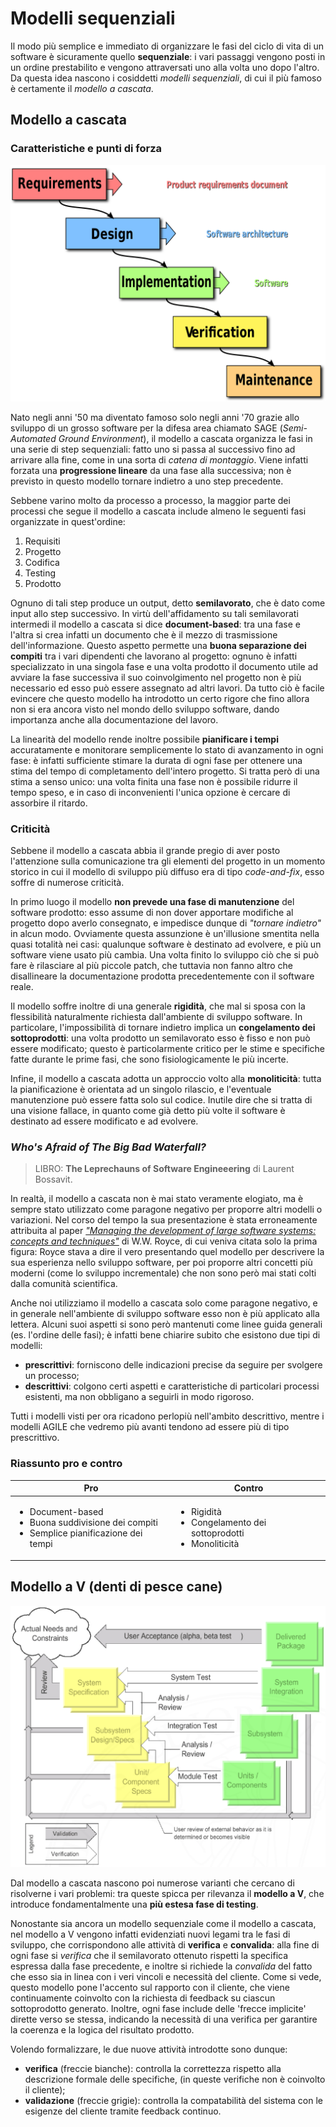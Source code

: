 # Modelli sequenziali

Il modo più semplice e immediato di organizzare le fasi del ciclo di vita di un software è sicuramente quello __sequenziale__: i vari passaggi vengono posti in un ordine prestabilito e vengono attraversati uno alla volta uno dopo l'altro. Da questa idea nascono i cosiddetti _modelli sequenziali_, di cui il più famoso è certamente il _modello a cascata_.

## Modello a cascata

### Caratteristiche e punti di forza

![Modello a cascata](/assets/02_waterfall-model.png)

Nato negli anni '50 ma diventato famoso solo negli anni '70 grazie allo sviluppo di un grosso software per la difesa area chiamato SAGE (_Semi-Automated Ground Environment_), il modello a cascata organizza le fasi in una serie di step sequenziali: fatto uno si passa al successivo fino ad arrivare alla fine, come in una sorta di _catena di montaggio_. Viene infatti forzata una __progressione lineare__ da una fase alla successiva; non è previsto in questo modello tornare indietro a uno step precedente.

Sebbene varino molto da processo a processo, la maggior parte dei processi che segue il modello a cascata include almeno le seguenti fasi organizzate in quest'ordine:

1. Requisiti
2. Progetto
3. Codifica
4. Testing
5. Prodotto

Ognuno di tali step produce un output, detto __semilavorato__, che è dato come input allo step successivo. In virtù dell'affidamento su tali semilavorati intermedi il modello a cascata si dice __document-based__: tra una fase e l'altra si crea infatti un documento che è il mezzo di trasmissione dell'informazione. Questo aspetto permette una __buona separazione dei compiti__ tra i vari dipendenti che lavorano al progetto: ognuno è infatti specializzato in una singola fase e una volta prodotto il documento utile ad avviare la fase successiva il suo coinvolgimento nel progetto non è più necessario ed esso può essere assegnato ad altri lavori. Da tutto ciò è facile evincere che questo modello ha introdotto un certo rigore che fino allora non si era ancora visto nel mondo dello sviluppo software, dando importanza anche alla documentazione del lavoro.

La linearità del modello rende inoltre possibile __pianificare i tempi__ accuratamente e monitorare semplicemente lo stato di avanzamento in ogni fase: è infatti sufficiente stimare la durata di ogni fase per ottenere una stima del tempo di completamento dell'intero progetto. Si tratta però di una stima a senso unico: una volta finita una fase non è possibile ridurre il tempo speso, e in caso di inconvenienti l'unica opzione è cercare di assorbire il ritardo.

### Criticità

Sebbene il modello a cascata abbia il grande pregio di aver posto l'attenzione sulla comunicazione tra gli elementi del progetto in un momento storico in cui il modello di sviluppo più diffuso era di tipo _code-and-fix_, esso soffre di numerose criticità.

In primo luogo il modello __non prevede una fase di manutenzione__ del software prodotto: esso assume di non dover apportare modifiche al progetto dopo averlo consegnato, e impedisce dunque di _"tornare indietro"_ in alcun modo. Ovviamente questa assunzione è un'illusione smentita nella quasi totalità nei casi: qualunque software è destinato ad evolvere, e più un software viene usato più cambia. Una volta finito lo sviluppo ciò che si può fare è rilasciare al più piccole patch, che tuttavia non fanno altro che disallineare la documentazione prodotta precedentemente con il software reale.

Il modello soffre inoltre di una generale __rigidità__, che mal si sposa con la flessibilità naturalmente richiesta dall'ambiente di sviluppo software. In particolare, l'impossibilità di tornare indietro implica un __congelamento dei sottoprodotti__: una volta prodotto un semilavorato esso è fisso e non può essere modificato; questo è particolarmente critico per le stime e specifiche fatte durante le prime fasi, che sono fisiologicamente le più incerte.

Infine, il modello a cascata adotta un approccio volto alla __monoliticità__: tutta la pianificazione è orientata ad un singolo rilascio, e l'eventuale manutenzione può essere fatta solo sul codice. Inutile dire che si tratta di una visione fallace, in quanto come già detto più volte il software è destinato ad essere modificato e ad evolvere.

### _Who's Afraid of The Big Bad Waterfall?_

> LIBRO: __The Leprechauns of Software Engineeering__ di Laurent Bossavit.

In realtà, il modello a cascata non è mai stato veramente elogiato, ma è sempre stato utilizzato come paragone negativo per proporre altri modelli o variazioni.
Nel corso del tempo la sua presentazione è stata erroneamente attribuita al paper [_"Managing the development of large software systems: concepts and techniques"_](https://dl.acm.org/doi/10.5555/41765.41801) di W.W. Royce, di cui veniva citata solo la prima figura: Royce stava a dire il vero presentando quel modello per descrivere la sua esperienza nello sviluppo software, per poi proporre altri concetti più moderni (come lo sviluppo incrementale) che non sono però mai stati colti dalla comunità scientifica.

Anche noi utilizziamo il modello a cascata solo come paragone negativo, e in generale nell'ambiente di sviluppo software esso non è più applicato alla lettera. Alcuni suoi aspetti si sono però mantenuti come linee guida generali (es. l'ordine delle fasi); è infatti bene chiarire subito che esistono due tipi di modelli:

- __prescrittivi__: forniscono delle indicazioni precise da seguire per svolgere un processo;
- __descrittivi__: colgono certi aspetti e caratteristiche di particolari processi esistenti, ma non obbligano a seguirli in modo rigoroso.

Tutti i modelli visti per ora ricadono perlopiù nell'ambito descrittivo, mentre i modelli AGILE che vedremo più avanti tendono ad essere più di tipo prescrittivo.

### Riassunto pro e contro

<table style="margin-bottom: 20px">
    <thead>
        <tr>
            <th style="text-align:center">Pro</th>
            <th style="text-align:center">Contro</th>
        </tr>
    </thead>
    <tbody>
        <tr>
            <td>
                <ul style="margin-top: 15px">
                    <li>Document-based</li>
                    <li>Buona suddivisione dei compiti</li>
                    <li>Semplice pianificazione dei tempi</li>
                </ul>
            </td>
            <td>
                <ul style="margin-top: 15px">
                    <li>Rigidità</li>
                    <li>Congelamento dei sottoprodotti</li>
                    <li>Monoliticità</li>
                </ul>
            </td>
        </tr>
    </tbody>
</table>

## Modello a V (denti di pesce cane)

![Modello a V](/assets/02_v-model.png)

Dal modello a cascata nascono poi numerose varianti che cercano di risolverne i vari problemi: tra queste spicca per rilevanza il __modello a V__, che introduce fondamentalmente una __più estesa fase di testing__.

Nonostante sia ancora un modello sequenziale come il modello a cascata, nel modello a V vengono infatti evidenziati nuovi legami tra le fasi di sviluppo, che corrispondono alle attività di __verifica__ e __convalida__: alla fine di ogni fase si _verifica_ che il semilavorato ottenuto rispetti la specifica espressa dalla fase precedente, e inoltre si richiede la _convalida_ del fatto che esso sia in linea con i veri vincoli e necessità del cliente. Come si vede, questo modello pone l'accento sul rapporto con il cliente, che viene continuamente coinvolto con la richiesta di feedback su ciascun sottoprodotto generato.
Inoltre, ogni fase include delle 'frecce implicite' dirette verso se stessa, indicando la necessità di una verifica per garantire la coerenza e la logica del risultato prodotto.

Volendo formalizzare, le due nuove attività introdotte sono dunque:

- __verifica__ (freccie bianche): controlla la correttezza rispetto alla descrizione formale delle specifiche, (in queste verifiche non è coinvolto il cliente);
- __validazione__ (freccie grigie): controlla la compatabilità del sistema con le esigenze del cliente tramite feedback continuo.